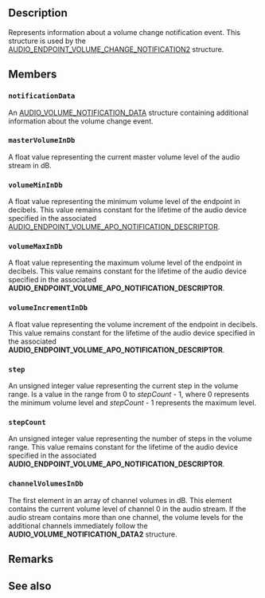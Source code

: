 ## Description

Represents information about a volume change notification event. This structure is used by the [AUDIO_ENDPOINT_VOLUME_CHANGE_NOTIFICATION2](https://learn.microsoft.com/windows/win32/api/audioengineextensionapo/ns-audioengineextensionapo-audio_endpoint_volume_change_notification2) structure.

## Members

### `notificationData`

An [AUDIO_VOLUME_NOTIFICATION_DATA](https://learn.microsoft.com/windows/win32/api/endpointvolume/ns-endpointvolume-audio_volume_notification_data) structure containing additional information about the volume change event.

### `masterVolumeInDb`

A float value representing the current master volume level of the audio stream in dB.

### `volumeMinInDb`

A float value representing the minimum volume level of the endpoint in decibels. This value remains constant for the lifetime of the audio device specified in the associated [AUDIO_ENDPOINT_VOLUME_APO_NOTIFICATION_DESCRIPTOR](https://learn.microsoft.com/windows/win32/api/audioengineextensionapo/ns-audioengineextensionapo-audio_endpoint_volume_apo_notification_descriptor).

### `volumeMaxInDb`

A float value representing the maximum volume level of the endpoint in decibels. This value remains constant for the lifetime of the audio device specified in the associated **AUDIO_ENDPOINT_VOLUME_APO_NOTIFICATION_DESCRIPTOR**.

### `volumeIncrementInDb`

A float value representing the volume increment of the endpoint in decibels. This value remains constant for the lifetime of the audio device specified in the associated **AUDIO_ENDPOINT_VOLUME_APO_NOTIFICATION_DESCRIPTOR**.

### `step`

An unsigned integer value representing the current step in the volume range. Is a value in the range from 0 to *stepCount* - 1, where 0 represents the minimum volume level and *stepCount* - 1 represents the maximum level.

### `stepCount`

An unsigned integer value representing the number of steps in the volume range. This value remains constant for the lifetime of the audio device specified in the associated **AUDIO_ENDPOINT_VOLUME_APO_NOTIFICATION_DESCRIPTOR**.

### `channelVolumesInDb`

The first element in an array of channel volumes in dB. This element contains the current volume level of channel 0 in the audio stream. If the audio stream contains more than one channel, the volume levels for the additional channels immediately follow the **AUDIO_VOLUME_NOTIFICATION_DATA2** structure.

## Remarks

## See also